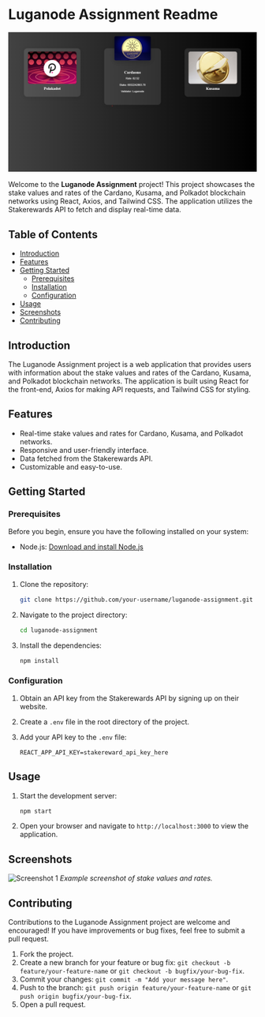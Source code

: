 # Luganode Assignment Readme

![Luganode Assignment](https://github.com/Shubhankar-12/luganodes-assignment/blob/main/public/images/scr%201.png)

Welcome to the **Luganode Assignment** project! This project showcases the stake values and rates of the Cardano, Kusama, and Polkadot blockchain networks using React, Axios, and Tailwind CSS. The application utilizes the Stakerewards API to fetch and display real-time data.

## Table of Contents

- [Introduction](#introduction)
- [Features](#features)
- [Getting Started](#getting-started)
  - [Prerequisites](#prerequisites)
  - [Installation](#installation)
  - [Configuration](#configuration)
- [Usage](#usage)
- [Screenshots](#screenshots)
- [Contributing](#contributing)


## Introduction

The Luganode Assignment project is a web application that provides users with information about the stake values and rates of the Cardano, Kusama, and Polkadot blockchain networks. The application is built using React for the front-end, Axios for making API requests, and Tailwind CSS for styling.

## Features

- Real-time stake values and rates for Cardano, Kusama, and Polkadot networks.
- Responsive and user-friendly interface.
- Data fetched from the Stakerewards API.
- Customizable and easy-to-use.

## Getting Started

### Prerequisites

Before you begin, ensure you have the following installed on your system:

- Node.js: [Download and install Node.js](https://nodejs.org/)

### Installation

1. Clone the repository:

   ```bash
   git clone https://github.com/your-username/luganode-assignment.git
   ```

2. Navigate to the project directory:

   ```bash
   cd luganode-assignment
   ```

3. Install the dependencies:

   ```bash
   npm install
   ```

### Configuration

1. Obtain an API key from the Stakerewards API by signing up on their website.

2. Create a `.env` file in the root directory of the project.

3. Add your API key to the `.env` file:

   ```env
   REACT_APP_API_KEY=stakereward_api_key_here
   ```

## Usage

1. Start the development server:

   ```bash
   npm start
   ```

2. Open your browser and navigate to `http://localhost:3000` to view the application.

## Screenshots

![Screenshot 1](screenshots/screenshot1.png)
_Example screenshot of stake values and rates._

## Contributing

Contributions to the Luganode Assignment project are welcome and encouraged! If you have improvements or bug fixes, feel free to submit a pull request.

1. Fork the project.
2. Create a new branch for your feature or bug fix: `git checkout -b feature/your-feature-name` or `git checkout -b bugfix/your-bug-fix`.
3. Commit your changes: `git commit -m "Add your message here"`.
4. Push to the branch: `git push origin feature/your-feature-name` or `git push origin bugfix/your-bug-fix`.
5. Open a pull request.

